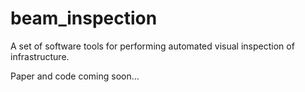 # beam_inspection
A set of software tools for performing automated visual inspection of infrastructure.

Paper and code coming soon...
